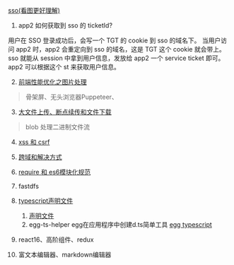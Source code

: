 [sso(看图更好理解)](https://www.jianshu.com/p/75edcc05acfd)

1. app2 如何获取到 sso 的 ticketId?

用户在 SSO 登录成功后，会写一个 TGT 的 cookie 到 sso 的域名下。 当用户访问 app2 时，app2 会重定向到 sso 的域名，这是 TGT 这个 cookie 就会带上。sso 就能从 session 中拿到用户信息，发放给 app2 一个 service ticket 即可。app2 可以根据这个 st 来获取用户信息。

2. [前端性能优化之图片处理](https://juejin.cn/post/6965761736083243044#heading-16)

> 骨架屏、无头浏览器Puppeteer、


3. [大文件上传、断点续传和文件下载](https://github.com/Michael-lzg/my--article/blob/master/other/%E8%B0%88%E8%B0%88%E5%85%B3%E4%BA%8E%E6%96%87%E4%BB%B6%E4%B8%8A%E4%BC%A0%E4%B8%8B%E8%BD%BD%E9%82%A3%E4%BA%9B%E4%BA%8B.md)

> blob 处理二进制文件流

4. [xss 和 csrf](https://juejin.cn/post/6844903638532358151)

5. [跨域和解决方式](https://juejin.cn/post/6844903767226351623)

6. [require 和 es6模块化规范](https://zhuanlan.zhihu.com/p/121770261)

7. fastdfs

8. [typescript声明文件](https://zhuanlan.zhihu.com/p/133344957)

    1. [声明文件](https://ts.xcatliu.com/basics/declaration-files.html)
    2. egg-ts-helper egg在应用程序中创建d.ts简单工具  [egg typescript](https://zhuanlan.zhihu.com/p/35334932)

9. react16、高阶组件、redux

10. 富文本编辑器、markdown编辑器